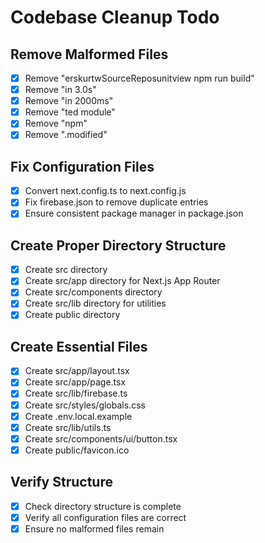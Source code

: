# Codebase Cleanup Todo

## Remove Malformed Files
- [x] Remove "erskurtwSourceReposunitview npm run build"
- [x] Remove "in 3.0s"
- [x] Remove "in 2000ms"
- [x] Remove "ted module"
- [x] Remove "npm"
- [x] Remove ".modified"

## Fix Configuration Files
- [x] Convert next.config.ts to next.config.js
- [x] Fix firebase.json to remove duplicate entries
- [x] Ensure consistent package manager in package.json

## Create Proper Directory Structure
- [x] Create src directory
- [x] Create src/app directory for Next.js App Router
- [x] Create src/components directory
- [x] Create src/lib directory for utilities
- [x] Create public directory

## Create Essential Files
- [x] Create src/app/layout.tsx
- [x] Create src/app/page.tsx
- [x] Create src/lib/firebase.ts
- [x] Create src/styles/globals.css
- [x] Create .env.local.example
- [x] Create src/lib/utils.ts
- [x] Create src/components/ui/button.tsx
- [x] Create public/favicon.ico

## Verify Structure
- [x] Check directory structure is complete
- [x] Verify all configuration files are correct
- [x] Ensure no malformed files remain